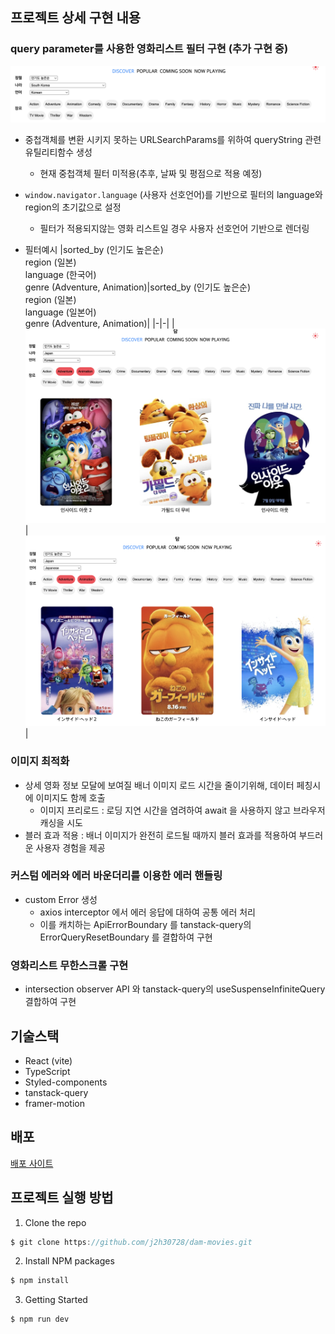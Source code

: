 ## 프로젝트 상세 구현 내용

### query parameter를 사용한 영화리스트 필터 구현 (추가 구현 중)

![filter](./docs/filter.png)

- 중첩객체를 변환 시키지 못하는 URLSearchParams를 위하여 queryString 관련 유틸리티함수 생성
  - 현재 중첩객체 필터 미적용(추후, 날짜 및 평점으로 적용 예정)
- `window.navigator.language` (사용자 선호언어)를 기반으로 필터의 language와 region의 초기값으로 설정

  - 필터가 적용되지않는 영화 리스트일 경우 사용자 선호언어 기반으로 렌더링

- 필터예시
  |sorted_by (인기도 높은순) <br/> region (일본) <br/> language (한국어) <br/> genre (Adventure, Animation)|sorted_by (인기도 높은순) <br/> region (일본) <br/> language (일본어) <br/> genre (Adventure, Animation)|
  |-|-|
  |<img src='./docs/filter-1.png' src='필터예시1' />|<img src='./docs/filter-2.png' src='필터예시2' />|

### 이미지 최적화

- 상세 영화 정보 모달에 보여질 배너 이미지 로드 시간을 줄이기위해, 데이터 페칭시에 이미지도 함께 호출
  - 이미지 프리로드 : 로딩 지연 시간을 염려하여 await 을 사용하지 않고 브라우저 캐싱을 시도
- 블러 효과 적용 : 배너 이미지가 완전히 로드될 때까지 블러 효과를 적용하여 부드러운 사용자 경험을 제공

### 커스텀 에러와 에러 바운더리를 이용한 에러 핸들링

- custom Error 생성
  - axios interceptor 에서 에러 응답에 대하여 공통 에러 처리
  - 이를 캐치하는 ApiErrorBoundary 를 tanstack-query의 ErrorQueryResetBoundary 를 결합하여 구현

### 영화리스트 무한스크롤 구현

- intersection observer API 와 tanstack-query의 useSuspenseInfiniteQuery 결합하여 구현

## 기술스택

- React (vite)
- TypeScript
- Styled-components
- tanstack-query
- framer-motion

## 배포

[배포 사이트](https://dam-movies.vercel.app/)<br/>

## 프로젝트 실행 방법

1. Clone the repo

```javascript
$ git clone https://github.com/j2h30728/dam-movies.git
```

2. Install NPM packages

```javascript
$ npm install
```

3. Getting Started

```javascript
$ npm run dev
```

<br/>

